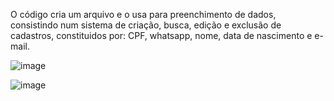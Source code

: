 O código cria um arquivo e o usa para preenchimento de dados, consistindo num sistema de criação, busca, edição e exclusão de cadastros, constituidos por: CPF, whatsapp, nome, data de nascimento e e-mail.

![image](https://github.com/user-attachments/assets/c670a487-3ad1-49a9-a1a2-b37a477658e2)

![image](https://github.com/user-attachments/assets/4f3c1248-e551-48a6-8850-6a4cacc1e46f)
